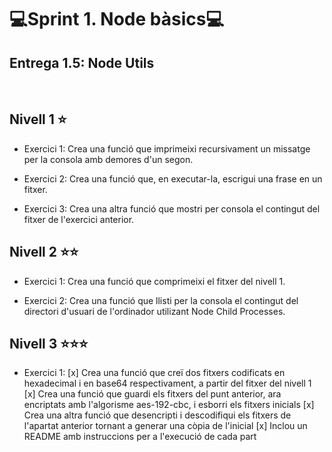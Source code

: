 # 💻Sprint 1. Node bàsics💻
## Entrega 1.5: Node Utils
</br>

## Nivell 1 ⭐
- Exercici 1:
Crea una funció que imprimeixi recursivament un missatge per la consola amb demores d'un segon.

- Exercici 2:
Crea una funció que, en executar-la, escrigui una frase en un fitxer.

- Exercici 3:
Crea una altra funció que mostri per consola el contingut del fitxer de l'exercici anterior.


## Nivell 2 ⭐⭐
- Exercici 1:
Crea una funció que comprimeixi el fitxer del nivell 1.

- Exercici 2:
Crea una funció que llisti per la consola el contingut del directori d'usuari de l'ordinador utilizant Node Child Processes.


## Nivell 3 ⭐⭐⭐
- Exercici 1:
[x] Crea una funció que creï dos fitxers codificats en hexadecimal i en base64 respectivament, a partir del fitxer del nivell 1
[x] Crea una funció que guardi els fitxers del punt anterior, ara encriptats amb l'algorisme aes-192-cbc, i esborri els fitxers inicials
[x] Crea una altra funció que desencripti i descodifiqui els fitxers de l'apartat anterior tornant a generar una còpia de l'inicial
[x] Inclou un README amb instruccions per a l'execució de cada part